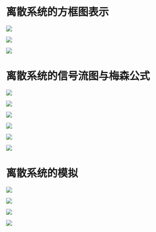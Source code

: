 # 离散系统的方框图表示

![](工程信号与系统-2.4系统的方框图.assets/2024-11-01-23-59-50-image.png)

![](工程信号与系统-2.4系统的方框图.assets/2024-11-02-00-00-19-image.png)

![](工程信号与系统-2.4系统的方框图.assets/2024-11-02-00-00-30-image.png)

# 离散系统的信号流图与梅森公式

![](工程信号与系统-2.4系统的方框图.assets/2024-11-02-00-01-55-image.png)

![](工程信号与系统-2.4系统的方框图.assets/2024-11-02-00-02-13-image.png)

![](工程信号与系统-2.4系统的方框图.assets/2024-11-02-00-02-33-image.png)

![](工程信号与系统-2.4系统的方框图.assets/2024-11-02-00-03-00-image.png)

![](工程信号与系统-2.4系统的方框图.assets/2024-11-02-00-03-33-image.png)

![](工程信号与系统-2.4系统的方框图.assets/2024-11-02-00-04-03-image.png)

# 离散系统的模拟

![](工程信号与系统-2.4系统的方框图.assets/2024-11-02-00-09-12-image.png)

![](工程信号与系统-2.4系统的方框图.assets/2024-11-02-00-09-19-image.png)

![](工程信号与系统-2.4系统的方框图.assets/2024-11-02-00-09-46-image.png)

![](工程信号与系统-2.4系统的方框图.assets/2024-11-02-00-11-11-image.png)
